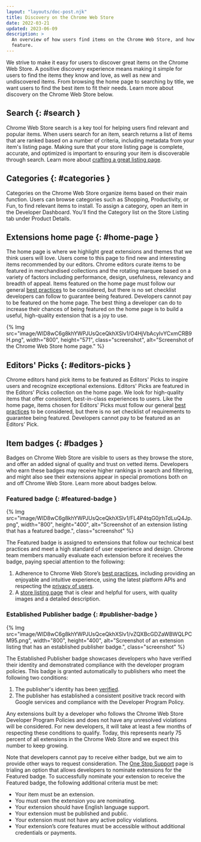 ```yaml
---
layout: "layouts/doc-post.njk"
title: Discovery on the Chrome Web Store
date: 2022-03-21
updated: 2023-06-09
description: >
  An overview of how users find items on the Chrome Web Store, and how our editors select items to
  feature.
---
```


We strive to make it easy for users to discover great items on the Chrome Web Store. A positive
discovery experience means making it simple for users to find the items they know and love, as well
as new and undiscovered items. From browsing the home page to searching by title, we want users to
find the best item to fit their needs. Learn more about discovery on the Chrome Web Store below.

## Search {: #search }

Chrome Web Store search is a key tool for helping users find relevant and popular items. When users
search for an item, search returns a list of items that are ranked based on a number of criteria,
including metadata from your item's listing page. Making sure that your store listing page is
complete, accurate, and optimized is important to ensuring your item is discoverable through search.
Learn more about [crafting a great listing page][best-listing].

## Categories {: #categories }

Categories on the Chrome Web Store organize items based on their main function. Users can browse
categories such as Shopping, Productivity, or Fun, to find relevant items to install. To
assign a category, open an item in the Developer Dashboard. You'll find the Category list on the
Store Listing tab under Product Details.

## Extensions home page {: #home-page }

The home page is where we highlight great extensions and themes that we think users will love. Users
come to this page to find new and interesting items recommended by our editors. Chrome editors
curate items to be featured in merchandised collections and the rotating marquee based on a variety
of factors including performance, design, usefulness, relevancy and breadth of appeal. Items
featured on the home page must follow our general [best practices][best-practices] to be considered,
but there is no set checklist developers can follow to guarantee being featured. Developers cannot
pay to be featured on the home page. The best thing a developer can do to increase their chances of
being featured on the home page is to build a useful, high-quality extension that is a joy to use.

{% Img src="image/WlD8wC6g8khYWPJUsQceQkhXSlv1/O4HjVbAcyIvYCxmCRB9H.png", width="800", height="571",
   class="screenshot", alt="Screenshot of the Chrome Web Store home page." %}

## Editors' Picks {: #editors-picks }

Chrome editors hand pick items to be featured as Editors' Picks to inspire users and recognize
exceptional extensions. Editors' Picks are featured in the Editors' Picks collection on the home
page. We look for high-quality items that offer consistent, best-in-class experiences to users. Like
the home page, items chosen for Editors' Picks must follow our general [best
practices][best-practices] to be considered, but there is no set checklist of requirements to
guarantee being featured. Developers cannot pay to be featured as an Editors' Pick.

## Item badges {: #badges }

Badges on Chrome Web Store are visible to users as they browse the store, and offer an added signal
of quality and trust on vetted items. Developers who earn these badges may receive higher rankings
in search and filtering, and might also see their extensions appear in special promotions both on
and off Chrome Web Store. Learn more about badges below.

### Featured badge {: #featured-badge }

{% Img src="image/WlD8wC6g8khYWPJUsQceQkhXSlv1/FL4P4tqG0jrhTdLuQ4Jp.png", width="800", height="400",
   alt="Screenshot of an extension listing that has a featured badge.", class="screenshot" %}

The Featured badge is assigned to extensions that follow our technical best practices and meet a
high standard of user experience and design. Chrome team members manually evaluate each extension
before it receives the badge, paying special attention to the following:

1. Adherence to Chrome Web Store’s [best practices][best-practices], including providing
   an enjoyable and intuitive experience, using the latest platform APIs and respecting the [privacy
   of users][user-privacy].
2. A [store listing page][best-listing] that is clear and helpful for users, with quality images and
   a detailed description.

### Established Publisher badge {: #publisher-badge }

{% Img src="image/WlD8wC6g8khYWPJUsQceQkhXSlv1/vZQXBcGDZaWBWQLPCM95.png", width="800", height="400",
   alt="Screenshot of an extension listing that has an established publisher badge.",
   class="screenshot" %}

The Established Publisher badge showcases developers who have verified their identity and
demonstrated compliance with the developer program policies. This badge is granted automatically to
publishers who meet the following two conditions:

1. The publisher's identity has been [verified][verified].
2. The publisher has established a consistent positive track record with Google services and
   compliance with the Developer Program Policy.

Any extensions built by a developer who follows the Chrome Web Store Developer Program Policies and
does not have any unresolved violations will be considered. For new developers, it will take at
least a few months of respecting these conditions to qualify. Today, this represents nearly 75 percent of
all extensions in the Chrome Web Store and we expect this number to keep growing.

Note that developers cannot pay to receive either badge, but we aim to provide other ways to request
consideration. The [One Stop Support][one-stop-support] page is trialing an option that allows
developers to nominate extensions for the Featured badge. To successfully nominate your extension to
receive the Featured badge, the following additional criteria must be met:

* Your item must be an extension.
* You must own the extension you are nominating.
* Your extension should have English language support.
* Your extension must be published and public.
* Your extension must not have any active policy violations.
* Your extension’s core features must be accessible without additional credentials or payments.

[best-listing]: /docs/webstore/best_listing/
[best-practices]: /docs/webstore/best_practices/
[chose-category]: /docs/webstore/best_practices/#choose-category-well
[one-stop-support]: https://support.google.com/chrome_webstore/contact/one_stop_support
[user-privacy]: /docs/extensions/mv3/user_privacy/
[verified]: /docs/webstore/cws-dashboard-listing/#displaying-your-verified-publisher-status
